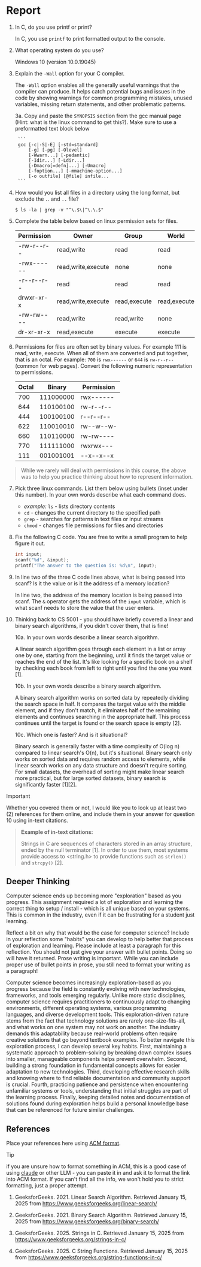 # Report

1. In C, do you use printf or print?

   In C, you use `printf` to print formatted output to the console.

2. What operating system do you use?

   Windows 10 (version 10.0.19045)

3. Explain the `-Wall` option for your C compiler.

   The `-Wall` option enables all the generally useful warnings that the compiler can produce. It helps catch potential bugs and issues in the code by showing warnings for common programming mistakes, unused variables, missing return statements, and other problematic patterns.

    3a. Copy and paste the `SYNOPSIS` section from the gcc manual page (Hint: what is the linux command to get this?). Make sure to use a preformatted text block below

        ```
        gcc [-c|-S|-E] [-std=standard]
            [-g] [-pg] [-Olevel]
            [-Wwarn...] [-pedantic]
            [-Idir...] [-Ldir...]
            [-Dmacro[=defn]...] [-Umacro]
            [-foption...] [-mmachine-option...]
            [-o outfile] [@file] infile...
        ```

4. How would you list all files in a directory using the long format, but exclude the `.`. and `..` file?

    ```console
    $ ls -la | grep -v "^\.$\|^\.\.$"
    ```

5. Complete the table below based on linux permission sets for files.

    | Permission |  Owner             | Group               | World               | Directory? |
    | ---------- | ------------------ | ------------------  | ------------------  | ---------- |
    | -rw-r--r-- | read,write         |  read               | read                |  no        |
    | -rwx------ | read,write,execute |  none               | none                |  no        |
    | -r--r--r-- | read               | read                | read                |  no        |
    | drwxr-xr-x | read,write,execute | read,execute        | read,execute        |  yes       |
    | -rw-rw---- | read,write         | read,write          | none                |  no        |
    | dr-xr-xr-x | read,execute       | execute             | execute             |  yes       |

6. Permissions for files are often set by binary values. For example 111 is read, write, execute. When all of them are converted and put together, that is an octal. For example: `700` is `rwx------` or `644` is `rw-r--r--` (common for web pages).
   Convert the following numeric representation to permissions.

   | Octal |  Binary     | Permission |
   |  ---  |  ---------- | ---------- |
   |  700  |  111000000  | rwx------  |
   |  644  |  110100100  | rw-r--r--  |
   |  444  |  100100100  | r--r--r--  |
   |  622  |  110010010  | rw--w--w-  |
   |  660  |  110110000  | rw-rw----  |
   |  770  |  111111000  | rwxrwx---  |
   |  111  |  001001001  | --x--x--x  |

> While we rarely will deal with permissions in this course, the above was to help you practice thinking about how to represent information.

7. Pick three linux commands. List them below using bullets (inset under this number). In your own words describe what each command does.

   * *example:* `ls` - lists directory contents
   * `cd` - changes the current directory to the specified path
   * `grep` - searches for patterns in text files or input streams
   * `chmod` - changes file permissions for files and directories

8. Fix the following C code. You are free to write a small program to help figure it out.

    ```c
    int input;
    scanf("%d", &input);
    printf("The answer to the question is: %d\n", input);
    ```

9. In line two of the three C code lines above, what is being passed into scanf? Is it the value or is it the address of a memory location?

   In line two, the address of the memory location is being passed into scanf. The `&` operator gets the address of the `input` variable, which is what scanf needs to store the value that the user enters.

10. Thinking back to CS 5001 - you should have briefly covered a linear and binary search algorithms, if you didn't cover them, that is fine!
    
      10a. In your own words describe a linear search algorithm.

      A linear search algorithm goes through each element in a list or array one by one, starting from the beginning, until it finds the target value or reaches the end of the list. It's like looking for a specific book on a shelf by checking each book from left to right until you find the one you want [1].

      10b. In your own words describe a binary search algorithm.

      A binary search algorithm works on sorted data by repeatedly dividing the search space in half. It compares the target value with the middle element, and if they don't match, it eliminates half of the remaining elements and continues searching in the appropriate half. This process continues until the target is found or the search space is empty [2].

      10c. Which one is faster? And is it situational?

      Binary search is generally faster with a time complexity of O(log n) compared to linear search's O(n), but it's situational. Binary search only works on sorted data and requires random access to elements, while linear search works on any data structure and doesn't require sorting. For small datasets, the overhead of sorting might make linear search more practical, but for large sorted datasets, binary search is significantly faster [1][2].
    
> [!IMPORTANT]
  > Whether you covered them or not, I would like you to look up at least two (2) references for them online, and include them in your answer for question 10 using in-text citations.
  
> **Example of in-text citations:**
  > 
  > Strings in C are sequences of characters stored in an array structure, ended by the null terminator [1]. In order to use them, most systems provide access to <string.h> to provide functions such as `strlen()` and `strcpy()` [2].

## Deeper Thinking

Computer science ends up becoming more "exploration" based as you progress. This assignment required a lot of exploration and learning the correct thing to setup / install - which is all unique based on your systems. This is common in the industry, even if it can be frustrating for a student just learning.

Reflect a bit on why that would be the case for computer science? Include in your reflection some "habits" you can develop to help better that process of exploration and learning. Please include at least a paragraph for this reflection. You should not just give your answer with bullet points. Doing so will have it returned. Prose writing is important. While you can include proper use of bullet points in prose, you still need to format your writing as a paragraph!

Computer science becomes increasingly exploration-based as you progress because the field is constantly evolving with new technologies, frameworks, and tools emerging regularly. Unlike more static disciplines, computer science requires practitioners to continuously adapt to changing environments, different operating systems, various programming languages, and diverse development tools. This exploration-driven nature stems from the fact that technology solutions are rarely one-size-fits-all, and what works on one system may not work on another. The industry demands this adaptability because real-world problems often require creative solutions that go beyond textbook examples. To better navigate this exploration process, I can develop several key habits. First, maintaining a systematic approach to problem-solving by breaking down complex issues into smaller, manageable components helps prevent overwhelm. Second, building a strong foundation in fundamental concepts allows for easier adaptation to new technologies. Third, developing effective research skills and knowing where to find reliable documentation and community support is crucial. Fourth, practicing patience and persistence when encountering unfamiliar systems or tools, understanding that initial struggles are part of the learning process. Finally, keeping detailed notes and documentation of solutions found during exploration helps build a personal knowledge base that can be referenced for future similar challenges.

## References

Place your references here using [ACM format](https://www.acm.org/publications/authors/reference-formatting).

>[!TIP]
   > if you are unsure how to format something in ACM, this is a good case of using [claude](https://claude.northeastern.edu/) or other LLM - you can paste it in and ask it to format the link into ACM format. If you can't find all the info, we won't hold you to strict formatting, just a proper attempt.

1. GeeksforGeeks. 2021. Linear Search Algorithm. Retrieved January 15, 2025 from <https://www.geeksforgeeks.org/linear-search/>

2. GeeksforGeeks. 2021. Binary Search Algorithm. Retrieved January 15, 2025 from <https://www.geeksforgeeks.org/binary-search/>

3. GeeksforGeeks. 2025. Strings in C. Retrieved January 15, 2025 from <https://www.geeksforgeeks.org/strings-in-c/>

4. GeeksforGeeks. 2025. C String Functions. Retrieved January 15, 2025 from <https://www.geeksforgeeks.org/string-functions-in-c/>

